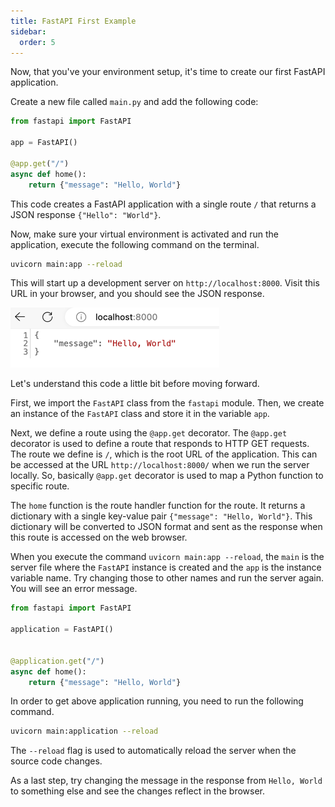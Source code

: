 ```yaml
---
title: FastAPI First Example
sidebar:
  order: 5
---
```


Now, that you've your environment setup, it's time to create our first FastAPI application.

Create a new file called `main.py` and add the following code:

```python
from fastapi import FastAPI

app = FastAPI()

@app.get("/")
async def home():
    return {"message": "Hello, World"}
```

This code creates a FastAPI application with a single route `/` that returns a JSON response `{"Hello": "World"}`.

Now, make sure your virtual environment is activated and run the application, execute the following command on the terminal.

```bash
uvicorn main:app --reload
```

This will start up a development server on `http://localhost:8000`. Visit this URL in your browser, and you should see the JSON response.

![FastAPI Hello World](api-response.png "First Web API with FastAPI")

Let's understand this code a little bit before moving forward.

First, we import the `FastAPI` class from the `fastapi` module. Then, we create an instance of the `FastAPI` class and store it in the variable `app`.

Next, we define a route using the `@app.get` decorator. The `@app.get` decorator is used to define a route that responds to HTTP GET requests. The route we define is `/`, which is the root URL of the application. This can be accessed at the URL `http://localhost:8000/` when we run the server locally. So, basically `@app.get` decorator is used to map a Python function to specific route.

The `home` function is the route handler function for the route. It returns a dictionary with a single key-value pair `{"message": "Hello, World"}`. This dictionary will be converted to JSON format and sent as the response when this route is accessed on the web browser.

When you execute the command `uvicorn main:app --reload`, the `main` is the server file where the `FastAPI` instance is created and the `app` is the instance variable name. Try changing those to other names and run the server again. You will see an error message.

```python
from fastapi import FastAPI

application = FastAPI()


@application.get("/")
async def home():
    return {"message": "Hello, World"}
```

In order to get above application running, you need to run the following command.

```bash
uvicorn main:application --reload
```

The `--reload` flag is used to automatically reload the server when the source code changes.

As a last step, try changing the message in the response from `Hello, World` to something else and see the changes reflect in the browser.

